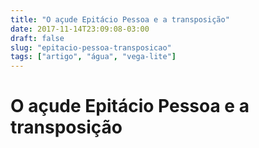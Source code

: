 ```yaml
---
title: "O açude Epitácio Pessoa e a transposição"
date: 2017-11-14T23:09:08-03:00
draft: false
slug: "epitacio-pessoa-transposicao"
tags: ["artigo", "água", "vega-lite"]
---
```


# O açude Epitácio Pessoa e a transposição

<div id="vis1" width=450></div>

<div id="vis2" width=450></div>

<div id="vis3" width=450></div>

<script src="https://cdnjs.cloudflare.com/ajax/libs/vega/3.0.7/vega.js"></script>
<script src="https://cdnjs.cloudflare.com/ajax/libs/vega-lite/2.0.1/vega-lite.js"></script>
<script src="https://cdnjs.cloudflare.com/ajax/libs/vega-embed/3.0.0-rc7/vega-embed.js"></script>

<script>
    const spec1 = {
      "$schema": "https://vega.github.io/schema/vega-lite/v2.json",
      "width": 800,
      "height": 450,
      "title": "Volume mensal do Açude Epitácio Pessoa (milhões de m³)",
      "data": {
        "url": "https://api.insa.gov.br/reservatorios/12172/monitoramento",
        "format": {
            "type": "json",
            "property": "volumes",
            "parse": {
                "DataInformacao": "utc:'%d/%m/%Y'"
            }
        }
      },

      "layer": [
        {  
            "mark":  "area",

            "encoding": {
                "x": {
                    "field": "DataInformacao",
                    "type": "temporal",
                    "timeUnit": "utcyearmonth",
                    "axis": {
                        "title": "Data"
                    }
                },
                "y": {
                    "field": "Volume",
                    "aggregate": "mean",
                    "type": "quantitative",
                    "axis": {
                        "title": "Volume (em m³)"
                    }
                }
            }
        },

        {
            "data": {
                "values": [
                    {"percentile-20" : 82.34}
                ]
            },
            "mark": "rule",
            "encoding": {
                "y": {
                    "field": "percentile-20",
                    "type": "quantitative"
                },
                "size": {
                    "value": 3
                },
                "color": {
                    "value": "red"
                }
            }
        }
      ]
    };

    vegaEmbed('#vis1', spec1).catch(console.warn);

</script>

<script>
    const spec2 = {
      "$schema": "https://vega.github.io/schema/vega-lite/v2.json",
      "height": 350,
      "width": 500,
      "title": "Volume mensal do Açude Epitácio Pessoa (%)",
      "data": {
        "url": "https://api.insa.gov.br/reservatorios/12172/monitoramento",
        "format": {
            "type": "json",
            "property": "volumes",
            "parse": {
                "DataInformacao": "utc:'%d/%m/%Y'"
            }
        }
      },

      "mark": "bar",

      "transform": [{
          "filter": {
              "field": "DataInformacao",
              "timeUnit": "utcyearmonth",
              "range": [{"year": 2014, "month": "jan"}, {"year": 2017, "month": "nov"}]
          }
      }],

      "encoding": {
          "x": {
              "field": "DataInformacao",
              "type": "temporal",
              "timeUnit": "utcyearmonth",
              "axis": {
                  "title": "Data"
              }
          },
          "y": {
              "field": "VolumePercentual",
              "aggregate": "mean",
              "type": "quantitative",
              "axis": {
                  "title": "Volume (%)"
              }
          }
       }  
    };

    vegaEmbed('#vis2', spec2).catch(console.warn);

</script>

<script>
    const spec3 = ;
    vegaEmbed('#vis3', spec3).catch(console.warn);
</script>
